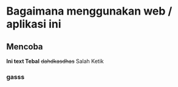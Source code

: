 # Bagaimana menggunakan web / aplikasi ini
## Mencoba
**Ini text Tebal**
~~dahdkasdhas~~ Salah Ketik
### gasss

